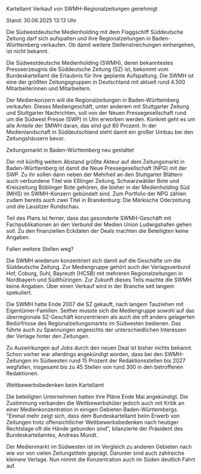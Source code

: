 
Kartellamt
Verkauf von SWMH-Regionalzeitungen genehmigt


Stand: 30.06.2025 13:13 Uhr


Die Südwestdeutsche Medienholding mit dem Flaggschiff Süddeutsche Zeitung darf sich aufspalten und ihre Regionalzeitungen in Baden-Württemberg verkaufen. Ob damit weitere Stellenstreichungen einhergehen, ist nicht bekannt.



Die Südwestdeutsche Medienholding (SWMH), deren bekanntestes Presseerzeugnis die Süddeutsche Zeitung (SZ) ist, bekommt vom Bundeskartellamt die Erlaubnis für ihre geplante Aufspaltung. Die SWMH ist eine der größten Zeitungsgruppen in Deutschland mit aktuell rund 4.500 Mitarbeiterinnen und Mitarbeitern.


Der Medienkonzern will die Regionalzeitungen in Baden-Württemberg verkaufen. Dieses Mediengeschäft, unter anderem mit Stuttgarter Zeitung und Stuttgarter Nachrichten, soll von der Neuen Pressegesellschaft rund um die Südwest Presse (SWP) in Ulm erworben werden. Konkret geht es um alle Anteile der SMWH daran, das sind gut 80 Prozent. In der Medienlandschaft in Süddeutschland steht damit ein großer Umbau bei den Zeitungshäusern bevor.

Zeitungsmarkt in Baden-Württemberg neu gestaltet


Der mit künftig weitem Abstand größte Akteur auf dem Zeitungsmarkt in Baden-Württemberg ist damit die Neue Pressegesellschaft (NPG) mit der SWP. Zu ihr sollen dann neben der Mehrheit an den Stuttgarter Blättern auch verbundene Titel wie Eßlinger Zeitung, Schwarzwälder Bote und Kreiszeitung Böblinger Bote gehören, die bisher in der Medienholding Süd (MHS) im SWMH-Konzern gebündelt sind. Zum Portfolio der NPG zählen zudem bereits auch zwei Titel in Brandenburg: Die Märkische Oderzeitung und die Lausitzer Rundschau.


Teil des Plans ist ferner, dass das gesonderte SWMH-Geschäft mit Fachpublikationen an den Verbund der Medien Union Ludwigshafen gehen soll. Zu den finanziellen Eckdaten der Deals machten die Beteiligten keine Angaben.

Fallen weitere Stellen weg?


Die SWMH wiederum konzentriert sich damit auf die Geschäfte um die Süddeutsche Zeitung. Zur Mediengruppe gehört auch der Verlagsverbund Hof, Coburg, Suhl, Bayreuth (HCSB) mit mehreren Regionalzeitungen in Nordbayern und Südthüringen. Zur Zukunft dieses Teils machte die SWMH keine Angaben. Über einen Verkauf wird in der Branche seit langem spekuliert.


Die SWMH hatte Ende 2007 die SZ gekauft, nach langem Tauziehen mit Eigentümer-Familien. Seither musste sich die Mediengruppe sowohl auf das überregionale SZ-Geschäft konzentrieren als auch die oft anders gelagerten Bedürfnisse des Regionalzeitungsmarkts im Südwesten bedienen. Das führte auch zu Spannungen angesichts der unterschiedlichen Interessen der Verlage hinter den Zeitungen.


Zu Auswirkungen auf Jobs durch den neuen Deal ist bisher nichts bekannt. Schon vorher war allerdings angekündigt worden, dass bei den SWMH-Zeitungen im Südwesten rund 15 Prozent der Redaktionsstellen bis 2027 wegfallen, insgesamt bis zu 45 Stellen von rund 300 in den betroffenen Redaktionen.

Wettbewerbsbedenken beim Kartellamt


Die beteiligten Unternehmen hatten ihre Pläne Ende Mai angekündigt. Die Zustimmung verbanden die Wettbewerbshüter jedoch auch mit Kritik an einer Medienkonzentration in einigen Gebieten Baden-Württembergs. "Einmal mehr zeigt sich, dass dem Bundeskartellamt beim Erwerb von Zeitungen trotz offensichtlicher Wettbewerbsbedenken nach heutiger Rechtslage oft die Hände gebunden sind", bilanzierte der Präsident des Bundeskartellamtes, Andreas Mundt.


Der Medienmarkt im Südwesten ist im Vergleich zu anderen Gebieten nach wie vor von vielen Zeitungstiteln geprägt. Darunter sind auch zahlreiche kleinere Verlage. Nun nimmt die Konzentration auch im Süden deutlich Fahrt auf.

